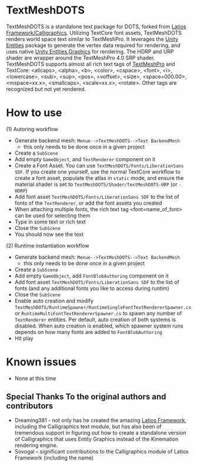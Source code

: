 # TextMeshDOTS

TextMeshDOTS is a standalone text package for DOTS, forked from [Latios Framework/Calligraphics](https://github.com/Dreaming381/Latios-Framework/tree/master/Calligraphics). 
Utilizing TextCore font assets, TextMeshDOTS renders world space text similar to TextMeshPro. It leverages the [Unity Entities](https://docs.unity3d.com/Packages/com.unity.entities@1.2/manual/index.html) 
package to generate the vertex data required for rendering, and uses native [Unity Entities Graphics](https://docs.unity3d.com/Packages/com.unity.entities.graphics@1.2/manual/index.html) for rendering. The HDRP and URP shader are 
wrapper around the TextMeshPro 4.0 SRP shader. TextMeshDOTS supports almost all rich text tags of [TextMeshPro](https://docs.unity3d.com/Packages/com.unity.textmeshpro@4.0/manual/RichText.html) and TextCore:
\<allcaps\>, \<alpha\>, \<b\>, \<color\>, \<cspace\>, \<font\>, \<i>, \<lowercase\>, \<sub\>, 
\<sup\>, \<pos\>, \<voffset\>, \<size\>, \<space=000.00\>, \<mspace=xx.x\>, \<smallcaps\>, 
<scale=xx.x>, \<rotate\>. Other tags are recognized but not yet rendered. 

# How to use

(1) Autoring workflow
  -	Generate backend mesh: `Menue-->TextMeshDOTS-->Text BackendMesh`
    - this only needs to be done once in a given project
  -	Create a `SubScene`
  -	Add empty `GameObject`, and `TextRenderer` component on it
  - Create a Font Asset. You can use `TextMeshDOTS/Fonts/LiberationSans SDF`. If you create one yourself, 
use the normal TextCore workflow to create a font asset, 
populate the atlas in `static` mode, and ensure the material shader is set to 
`TextMeshDOTS/Shader/TextMeshDOTS-URP` (or `-HDRP`)
 -	Add font asset `TextMeshDOTS/Fonts/LiberationSans SDF` to the list of fonts of the `TextRenderer`, or add the font assets you created
 -  When attaching multiple fonts, the rich text tag <font=name_of_font> can be used for selecting them
 -  Type in some text or rich text
  -	Close the `SubScene`
  -	You should now see the text    

(2) Runtime instantiation workflow
  -	Generate backend mesh: `Menue-->TextMeshDOTS-->Text BackendMesh`
    - this only needs to be done once in a given project
  -	Create a `SubScene`
  -	Add empty `GameObject`, add `FontBlobAuthoring` component on it
  -	Add font asset `TextMeshDOTS/Fonts/LiberationSans SDF` to the list of fonts (and any additional fonts you like to access during runtim)
  -	Close the `SubScene`
  -	Enable auto creation and modify `TextMeshDOTS/RuntimeSpawner/RuntimeSingleFontTextRendererSpawner.cs` or `RuntimeMultiFontTextRendererSpawner.cs` to spawn any number of `TextRenderer` entities. Per default, auto creation of both systems is disabled. When auto creation is enabled, which spawner system runs depends on how many fonts are added to `FontBlobAuthoring`
  -	Hit play


# Known issues
-   None at this time


## Special Thanks To the original authors and contributors

-   Dreaming381 - not only has he created the amazing [Latios Framework](https://github.com/Dreaming381/Latios-Framework), including the Calligraphics text module, but has also been of tremendous support in figuring out how to create a standalone version of Calligraphics that uses Entity Graphics instead of the Kinemation rendering engine. 
-   Sovogal – significant contributions to the Calligraphics module of Latios Framework (including the name)
